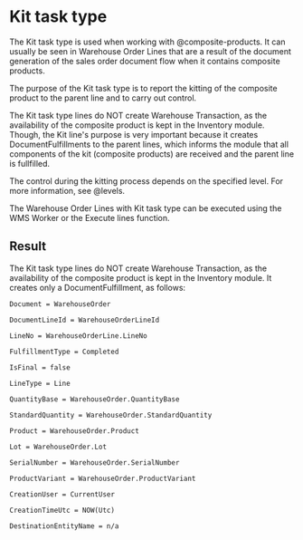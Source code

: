 # Kit task type

The Kit task type is used when working with @composite-products. It can usually be seen in Warehouse Order Lines that are a result of the document generation of the sales order document flow when it contains composite products.

The purpose of the Kit task type is to report the kitting of the composite product to the parent line and to carry out control. 

The Kit task type lines do NOT create Warehouse Transaction, as the availability of the composite product is kept in the Inventory module. 
Though, the Kit line's purpose is very important because it creates DocumentFulfillments to the parent lines, which informs the module that all components of the kit (composite products) are received and the parent line is fullfilled.

The control during the kitting process depends on the specified level. For more information, see @levels.

The Warehouse Order Lines with Kit task type can be executed using the WMS Worker or the Execute lines function.

## Result
The Kit task type lines do NOT create Warehouse Transaction, as the availability of the composite product is kept in the Inventory module. 
It creates only a DocumentFulfillment, as follows:

`````````
Document = WarehouseOrder

DocumentLineId = WarehouseOrderLineId

LineNo = WarehouseOrderLine.LineNo

FulfillmentType = Completed

IsFinal = false

LineType = Line

QuantityBase = WarehouseOrder.QuantityBase

StandardQuantity = WarehouseOrder.StandardQuantity

Product = WarehouseOrder.Product

Lot = WarehouseOrder.Lot

SerialNumber = WarehouseOrder.SerialNumber

ProductVariant = WarehouseOrder.ProductVariant

CreationUser = CurrentUser

CreationTimeUtc = NOW(Utc)

DestinationEntityName = n/a

`````````
